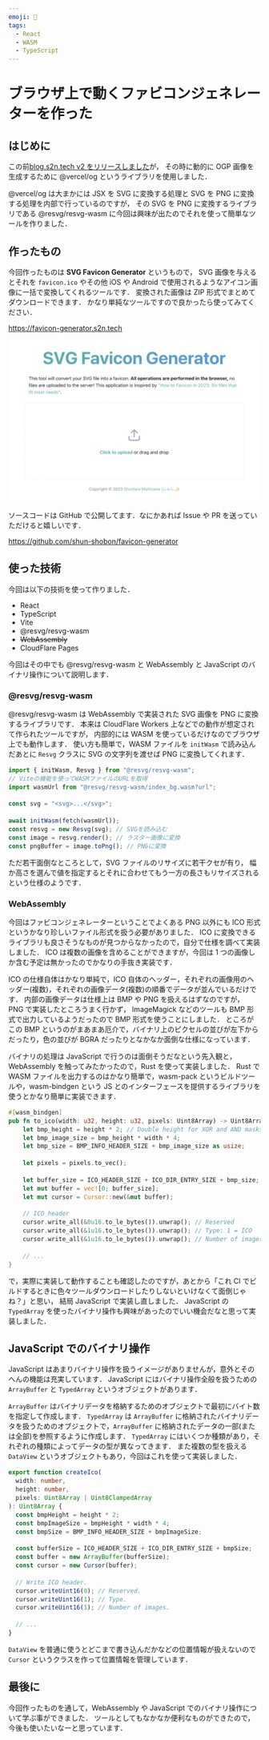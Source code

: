 ```yaml
---
emoji: 🎉
tags:
  - React
  - WASM
  - TypeScript
---
```


# ブラウザ上で動くファビコンジェネレーターを作った

## はじめに

この前[blog.s2n.tech v2 をリリースしました](blog-v2)が，
その時に動的に OGP 画像を生成するために @vercel/og というライブラリを使用しました．

@vercel/og は大まかには JSX を SVG に変換する処理と SVG を PNG に変換する処理を内部で行っているのですが，
その SVG を PNG に変換するライブラリである @resvg/resvg-wasm に今回は興味が出たのでそれを使って簡単なツールを作りました．

## 作ったもの

今回作ったものは **SVG Favicon Generator** というもので，
SVG 画像を与えるとそれを `favicon.ico` やその他 iOS や Android で使用されるようなアイコン画像に一括で変換してくれるツールです．
変換された画像は ZIP 形式でまとめてダウンロードできます．
かなり単純なツールですので良かったら使ってみてください．

https://favicon-generator.s2n.tech

![favicon-generator](favicon-generator.png)

ソースコードは GitHub で公開してます．なにかあれば Issue や PR を送っていただけると嬉しいです．

https://github.com/shun-shobon/favicon-generator

## 使った技術

今回は以下の技術を使って作りました．

- React
- TypeScript
- Vite
- @resvg/resvg-wasm
- ~~WebAssembly~~
- CloudFlare Pages

今回はその中でも @resvg/resvg-wasm と WebAssembly と JavaScript のバイナリ操作について説明します．

### @resvg/resvg-wasm

@resvg/resvg-wasm は WebAssembly で実装された SVG 画像を PNG に変換するライブラリです．
本来は CloudFlare Workers 上などでの動作が想定されて作られたツールですが，
内部的には WASM を使っているだけなのでブラウザ上でも動作します．
使い方も簡単で，WASM ファイルを `initWasm` で読み込んだあとに `Resvg` クラスに SVG の文字列を渡せば PNG に変換してくれます．

```typescript
import { initWasm, Resvg } from "@resvg/resvg-wasm";
// Viteの機能を使ってWASMファイルのURLを取得
import wasmUrl from "@resvg/resvg-wasm/index_bg.wasm?url";

const svg = "<svg>...</svg>";

await initWasm(fetch(wasmUrl));
const resvg = new Resvg(svg); // SVGを読み込む
const image = resvg.render(); // ラスター画像に変換
const pngBuffer = image.toPng(); // PNGに変換
```

ただ若干面倒なところとして，SVG ファイルのリサイズに若干クセが有り，
幅か高さを選んで値を指定するとそれに合わせてもう一方の長さもリサイズされるという仕様のようです．

### WebAssembly

今回はファビコンジェネレーターということでよくある PNG 以外にも ICO 形式というかなり珍しいファイル形式を扱う必要がありました．
ICO に変換できるライブラリも良さそうなものが見つからなかったので，自分で仕様を調べて実装しました．
ICO は複数の画像を含めることができますが，今回は 1 つの画像しか含む予定は無かったのでかなりの手抜き実装です．

ICO の仕様自体はかなり単純で，ICO 自体のヘッダー，それぞれの画像用のヘッダー(複数)，それぞれの画像データ(複数)の順番でデータが並んでいるだけです．
内部の画像データは仕様上は BMP や PNG を扱えるはずなのですが， PNG で実装したところうまく行かず，
ImageMagick などのツールも BMP 形式で出力しているようだったので BMP 形式を使うことにしました．
ところがこの BMP というのがまあまあ厄介で，バイナリ上のピクセルの並びが左下からだったり，色の並びが BGRA だったりとなかなか面倒な仕様になっています．

バイナリの処理は JavaScript で行うのは面倒そうだなという先入観と，WebAssembly を触ってみたかったので，Rust を使って実装しました．
Rust で WASM ファイルを出力するのはかなり簡単で，wasm-pack というビルドツールや，wasm-bindgen という JS とのインターフェースを提供するライブラリを使うとかなり簡単に実装できます．

```rust
#[wasm_bindgen]
pub fn to_ico(width: u32, height: u32, pixels: Uint8Array) -> Uint8Array {
    let bmp_height = height * 2; // Double height for XOR and AND masks
    let bmp_image_size = bmp_height * width * 4;
    let bmp_size = BMP_INFO_HEADER_SIZE + bmp_image_size as usize;

    let pixels = pixels.to_vec();

    let buffer_size = ICO_HEADER_SIZE + ICO_DIR_ENTRY_SIZE + bmp_size;
    let mut buffer = vec![0; buffer_size];
    let mut cursor = Cursor::new(&mut buffer);

    // ICO header
    cursor.write_all(&0u16.to_le_bytes()).unwrap(); // Reserved
    cursor.write_all(&1u16.to_le_bytes()).unwrap(); // Type: 1 = ICO
    cursor.write_all(&1u16.to_le_bytes()).unwrap(); // Number of images

    // ...
}
```

で，実際に実装して動作することも確認したのですが，あとから「これ CI でビルドするときに色々ツールダウンロードしたりしないといけなくて面倒じゃね？」と思い，
結局 JavaScript で実装し直しました．
JavaScript の `TypedArray` を使ったバイナリ操作も興味があったのでいい機会だなと思って実装しました．

## JavaScript でのバイナリ操作

JavaScript はあまりバイナリ操作を扱うイメージがありませんが，意外とそのへんの機能は充実しています．
JavaScript にはバイナリ操作全般を扱うための `ArrayBuffer` と `TypedArray` というオブジェクトがあります．

`ArrayBuffer` はバイナリデータを格納するためのオブジェクトで最初にバイト数を指定して作成します．
`TypedArray` は `ArrayBuffer` に格納されたバイナリデータを扱うためのオブジェクトで，`ArrayBuffer` に格納されたデータの一部(または全部)を参照するように作成します．
`TypedArray` にはいくつか種類があり，それぞれの種類によってデータの型が異なってきます．
また複数の型を扱える `DataView` というオブジェクトもあり，今回はこれを使って実装しました．

```typescript
export function createIco(
  width: number,
  height: number,
  pixels: Uint8Array | Uint8ClampedArray
): Uint8Array {
  const bmpHeight = height * 2;
  const bmpImageSize = bmpHeight * width * 4;
  const bmpSize = BMP_INFO_HEADER_SIZE + bmpImageSize;

  const bufferSize = ICO_HEADER_SIZE + ICO_DIR_ENTRY_SIZE + bmpSize;
  const buffer = new ArrayBuffer(bufferSize);
  const cursor = new Cursor(buffer);

  // Write ICO header.
  cursor.writeUint16(0); // Reserved.
  cursor.writeUint16(1); // Type.
  cursor.writeUint16(1); // Number of images.

  // ...
}
```

`DataView` を普通に使うとどこまで書き込んだかなどの位置情報が扱えないので `Cursor` というクラスを作って位置情報を管理しています．

## 最後に

今回作ったものを通して，WebAssembly や JavaScript でのバイナリ操作について学ぶ事ができました．
ツールとしてもなかなか便利なものができたので，今後も使いたいなーと思っています．
